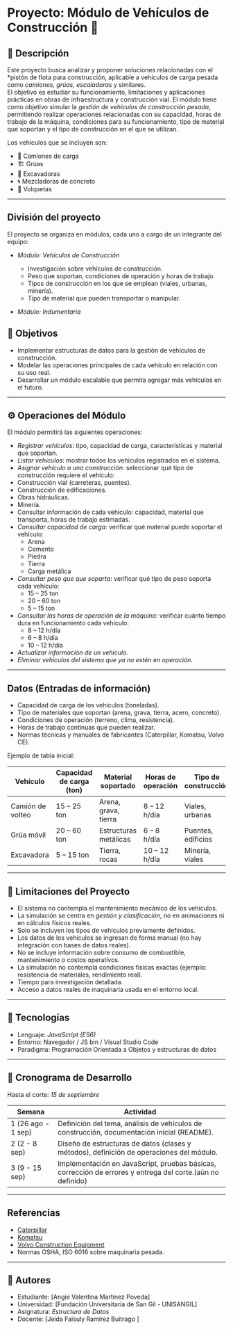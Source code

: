 # Proyecto: Módulo de Vehículos de Construcción 🚧

## 📌 Descripción
Este proyecto  busca analizar y proponer soluciones relacionadas con el *pistón de flota para construcción, aplicable a vehículos de carga pesada como *camiones, grúas, escaladoras* y similares.  
El objetivo es estudiar su funcionamiento, limitaciones y aplicaciones prácticas en obras de infraestructura y construcción vial. 
El módulo tiene como objetivo simular la *gestión de vehículos de construcción pesada*, permitiendo realizar operaciones relacionadas con su capacidad, horas de trabajo de la máquina, condiciones para su funcionamiento, tipo de material que soportan y el tipo de construcción en el que se utilizan.  

Los vehículos que se incluyen son:  
- 🚛 Camiones de carga  
- 🏗️ Grúas  
- 🚜 Excavadoras  
- 🌀 Mezcladoras de concreto  
- 🚚 Volquetas  

---

## División del proyecto

El proyecto se organiza en módulos, cada uno a cargo de un integrante del equipo:

- *Módulo: Vehículos de Construcción*  
  - Investigación sobre vehículos de construcción.  
  - Peso que soportan, condiciones de operación y horas de trabajo.  
  - Tipos de construcción en los que se emplean (viales, urbanas, minería).  
  - Tipo de material que pueden transportar o manipular.

- *Módulo: Indumentaria*
  


## 🎯 Objetivos
- Implementar estructuras de datos para la gestión de vehículos de construcción.  
- Modelar las operaciones principales de cada vehículo en relación con su uso real.  
- Desarrollar un módulo escalable que permita agregar más vehículos en el futuro.  

---

## ⚙️ Operaciones del Módulo
El módulo permitirá las siguientes operaciones: 
-  *Registrar vehículos*: tipo, capacidad de carga, características y material que soportan.  
-  *Listar vehículos*: mostrar todos los vehículos registrados en el sistema. 
-  *Asignar vehículo a una construcción*: seleccionar qué tipo de construcción requiere el vehículo: 
  - Construcción vial (carreteras, puentes).  
  - Construcción de edificaciones.  
  - Obras hidráulicas.  
  - Minería.  
- Consultar información de cada vehículo: capacidad, material que transporta, horas de trabajo estimadas.
- *Consultar capacidad de carga*: verificar qué material puede soportar el vehículo: 
   - Arena  
   - Cemento  
   - Piedra  
   - Tierra  
   - Carga metálica
- *Consultar peso que que soparta*: verificar qué tipo de peso soporta cada vehículo:  
   - 15 – 25 ton
   - 20 – 60 ton 
   -  5 – 15 ton
- *Consultar las horas de operación de la máquina*: verificar cuánto tiempo dura en funcionamiento cada vehículo:  
   - 8 – 12 h/día 
   -  6 – 8 h/día   
   -  10 – 12 h/día 
- *Actualizar información de un vehículo*.  
- *Eliminar vehículos del sistema que ya no estén en operación*.

---
## Datos (Entradas de información)

- Capacidad de carga de los vehículos (toneladas).  
- Tipo de materiales que soportan (arena, grava, tierra, acero, concreto).  
- Condiciones de operación (terreno, clima, resistencia).  
- Horas de trabajo continuas que pueden realizar.  
- Normas técnicas y manuales de fabricantes (Caterpillar, Komatsu, Volvo CE).  

Ejemplo de tabla inicial:

| Vehículo         | Capacidad de carga (ton) | Material soportado     | Horas de operación | Tipo de construcción |
|------------------|--------------------------|------------------------|--------------------|----------------------|
| Camión de volteo | 15 – 25 ton             | Arena, grava, tierra   | 8 – 12 h/día       | Viales, urbanas      |
| Grúa móvil       | 20 – 60 ton             | Estructuras metálicas  | 6 – 8 h/día        | Puentes, edificios   |
| Excavadora       | 5 – 15 ton              | Tierra, rocas          | 10 – 12 h/día      | Minería, viales      |

---

## 🚧 Limitaciones del Proyecto
- El sistema no contempla el mantenimiento mecánico de los vehículos.   
- La simulación se centra en *gestión y clasificación*, no en animaciones ni en cálculos físicos reales.  
- Solo se incluyen los tipos de vehículos previamente definidos.  
- Los datos de los vehículos se ingresan de forma manual (no hay integración con bases de datos reales).  
- No se incluye información sobre consumo de combustible, mantenimiento o costos operativos.  
- La simulación no contempla condiciones físicas exactas (ejemplo: resistencia de materiales, rendimiento real).
- Tiempo para investigación detallada.  
- Acceso a datos reales de maquinaria usada en el entorno local.
---

## 📂 Tecnologías
- Lenguaje: *JavaScript (ES6)*  
- Entorno: Navegador / JS bin / Visual Studio Code  
- Paradigma: Programación Orientada a Objetos y estructuras de datos  

---

## 📅 Cronograma de Desarrollo
Hasta el corte: *15 de septiembre*

| Semana | Actividad |
|--------|-----------|
| 1 (26 ago - 1 sep) | Definición del tema, análisis de vehículos de construcción, documentación inicial (README). |
| 2 (2 - 8 sep) | Diseño de estructuras de datos (clases y métodos), definición de operaciones del módulo. |
| 3 (9 - 15 sep) | Implementación en JavaScript, pruebas básicas, corrección de errores y entrega del corte.(aún no definido) |

---

## Referencias

- [Caterpillar](https://www.cat.com/es_CO.html)  
- [Komatsu](https://www.komatsu.com/es)  
- [Volvo Construction Equipment](https://www.volvoce.com/global/en/)  
- Normas OSHA, ISO 6016 sobre maquinaria pesada.

---

## 👥 Autores
- Estudiante: [Angie Valentina Martínez Poveda]  
- Universidad: [Fundación Universitaria de San Gil - UNISANGIL]  
- Asignatura: *Estructura de Datos*
- Docente: [Jeida Faisuly Ramírez Buitrago ]  
